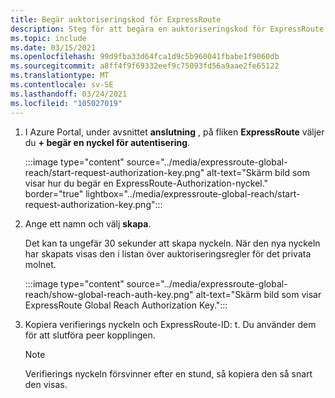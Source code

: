 ```yaml
---
title: Begär auktoriseringskod för ExpressRoute
description: Steg för att begära en auktoriseringskod för ExpressRoute.
ms.topic: include
ms.date: 03/15/2021
ms.openlocfilehash: 99d9fba33d64fca1d9c5b960041fbabe1f9060db
ms.sourcegitcommit: a8ff4f9f69332eef9c75093fd56a9aae2fe65122
ms.translationtype: MT
ms.contentlocale: sv-SE
ms.lasthandoff: 03/24/2021
ms.locfileid: "105027019"
---
```

<!-- used in expressroute-global-reach-private-cloud.md and create-ipsec-tunnel.md -->

1. I Azure Portal, under avsnittet **anslutning** , på fliken **ExpressRoute** väljer du **+ begär en nyckel för autentisering**. 

   :::image type="content" source="../media/expressroute-global-reach/start-request-authorization-key.png" alt-text="Skärm bild som visar hur du begär en ExpressRoute-Authorization-nyckel." border="true" lightbox="../media/expressroute-global-reach/start-request-authorization-key.png":::

1. Ange ett namn och välj **skapa**. 
      
   Det kan ta ungefär 30 sekunder att skapa nyckeln. När den nya nyckeln har skapats visas den i listan över auktoriseringsregler för det privata molnet.

   :::image type="content" source="../media/expressroute-global-reach/show-global-reach-auth-key.png" alt-text="Skärm bild som visar ExpressRoute Global Reach Authorization Key.":::
  
1. Kopiera verifierings nyckeln och ExpressRoute-ID: t. Du använder dem för att slutföra peer kopplingen.  

   > [!NOTE]
   > Verifierings nyckeln försvinner efter en stund, så kopiera den så snart den visas.